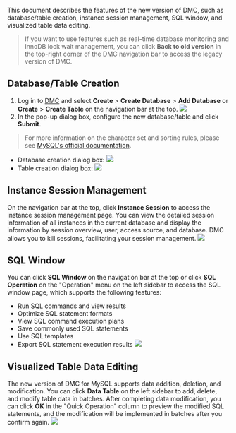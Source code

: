 This document describes the features of the new version of DMC, such as database/table creation, instance session management, SQL window, and visualized table data editing.
>If you want to use features such as real-time database monitoring and InnoDB lock wait management, you can click **Back to old version** in the top-right corner of the DMC navigation bar to access the legacy version of DMC.

## Database/Table Creation
1. Log in to [DMC](https://bj-dmc.cloud.tencent.com/v2/qcloudLogin/login) and select **Create** > **Create Database** > **Add Database** or **Create** > **Create Table** on the navigation bar at the top.
![](https://main.qcloudimg.com/raw/133ef0ed2eb8fee8c9262ea525782ee5.png)
2. In the pop-up dialog box, configure the new database/table and click **Submit**.
>For more information on the character set and sorting rules, please see [MySQL's official documentation](https://dev.mysql.com/doc/).
>
 - Database creation dialog box:
![](https://main.qcloudimg.com/raw/258605b4ac20f2136672bab0381e0f3f.png)
 - Table creation dialog box:
![](https://main.qcloudimg.com/raw/d2aec4106f019ff9d088be7c27737330.png)

## Instance Session Management
On the navigation bar at the top, click **Instance Session** to access the instance session management page. You can view the detailed session information of all instances in the current database and display the information by session overview, user, access source, and database.
DMC allows you to kill sessions, facilitating your session management.
![](https://main.qcloudimg.com/raw/dd87caaefb78386484ebb58bfdbdc6e4.png)

## SQL Window
You can click **SQL Window** on the navigation bar at the top or click **SQL Operation** on the "Operation" menu on the left sidebar to access the SQL window page, which supports the following features:
- Run SQL commands and view results
- Optimize SQL statement formats
- View SQL command execution plans
- Save commonly used SQL statements
- Use SQL templates
- Export SQL statement execution results
![](https://main.qcloudimg.com/raw/feca011fc52d88d5ab989b2453a04c0e.png)

## Visualized Table Data Editing
The new version of DMC for MySQL supports data addition, deletion, and modification. You can click **Data Table** on the left sidebar to add, delete, and modify table data in batches. After completing data modification, you can click **OK** in the "Quick Operation" column to preview the modified SQL statements, and the modification will be implemented in batches after you confirm again.
![](https://main.qcloudimg.com/raw/d0d9b40bc3a6344c4259f6131bc3179a.png)
